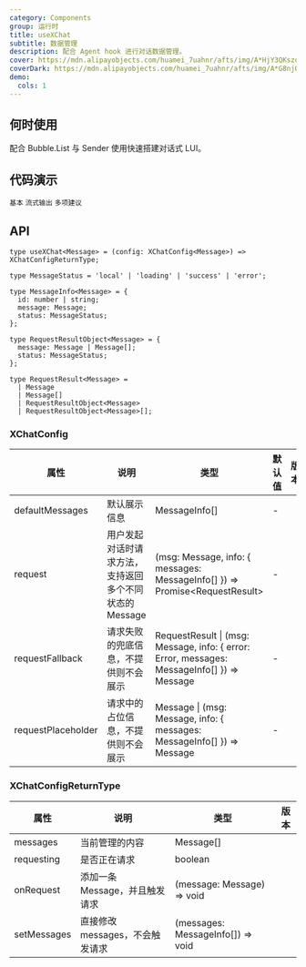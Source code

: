 ```yaml
---
category: Components
group: 运行时
title: useXChat
subtitle: 数据管理
description: 配合 Agent hook 进行对话数据管理。
cover: https://mdn.alipayobjects.com/huamei_7uahnr/afts/img/A*HjY3QKszqFEAAAAAAAAAAAAADrJ8AQ/original
coverDark: https://mdn.alipayobjects.com/huamei_7uahnr/afts/img/A*G8njQogkGwAAAAAAAAAAAAAADrJ8AQ/original
demo:
  cols: 1
---
```


## 何时使用

配合 Bubble.List 与 Sender 使用快速搭建对话式 LUI。

## 代码演示

<!-- prettier-ignore -->
<code src="./demo/basic.tsx">基本</code>
<code src="./demo/stream.tsx">流式输出</code>
<code src="./demo/suggestions.tsx">多项建议</code>

## API

```tsx | pure
type useXChat<Message> = (config: XChatConfig<Message>) => XChatConfigReturnType;

type MessageStatus = 'local' | 'loading' | 'success' | 'error';

type MessageInfo<Message> = {
  id: number | string;
  message: Message;
  status: MessageStatus;
};

type RequestResultObject<Message> = {
  message: Message | Message[];
  status: MessageStatus;
};

type RequestResult<Message> =
  | Message
  | Message[]
  | RequestResultObject<Message>
  | RequestResultObject<Message>[];
```

### XChatConfig

| 属性 | 说明 | 类型 | 默认值 | 版本 |
| --- | --- | --- | --- | --- |
| defaultMessages | 默认展示信息 | MessageInfo[] | - |  |
| request | 用户发起对话时请求方法，支持返回多个不同状态的 Message | (msg: Message, info: { messages: MessageInfo[] }) => Promise\<RequestResult> | - |  |
| requestFallback | 请求失败的兜底信息，不提供则不会展示 | RequestResult \| (msg: Message, info: { error: Error, messages: MessageInfo[] }) => Message | - |  |
| requestPlaceholder | 请求中的占位信息，不提供则不会展示 | Message \| (msg: Message, info: { messages: MessageInfo[] }) => Message | - |  |

### XChatConfigReturnType

| 属性        | 说明                            | 类型                              | 版本 |
| ----------- | ------------------------------- | --------------------------------- | ---- |
| messages    | 当前管理的内容                  | Message[]                         |      |
| requesting  | 是否正在请求                    | boolean                           |      |
| onRequest   | 添加一条 Message，并且触发请求  | (message: Message) => void        |      |
| setMessages | 直接修改 messages，不会触发请求 | (messages: MessageInfo[]) => void |      |
